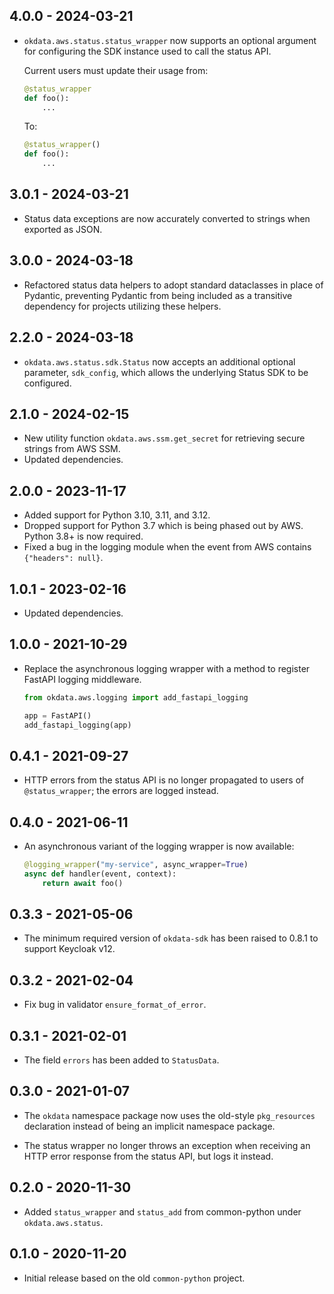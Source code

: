## 4.0.0 - 2024-03-21

* `okdata.aws.status.status_wrapper` now supports an optional argument for
  configuring the SDK instance used to call the status API.

  Current users must update their usage from:

  ```python
  @status_wrapper
  def foo():
      ...
  ```

  To:

  ```python
  @status_wrapper()
  def foo():
      ...
  ```

## 3.0.1 - 2024-03-21

* Status data exceptions are now accurately converted to strings when exported
  as JSON.

## 3.0.0 - 2024-03-18

* Refactored status data helpers to adopt standard dataclasses in place of
  Pydantic, preventing Pydantic from being included as a transitive dependency
  for projects utilizing these helpers.

## 2.2.0 - 2024-03-18

* `okdata.aws.status.sdk.Status` now accepts an additional optional
  parameter, `sdk_config`, which allows the underlying Status SDK to
  be configured.

## 2.1.0 - 2024-02-15

* New utility function `okdata.aws.ssm.get_secret` for retrieving secure strings
  from AWS SSM.
* Updated dependencies.

## 2.0.0 - 2023-11-17

* Added support for Python 3.10, 3.11, and 3.12.
* Dropped support for Python 3.7 which is being phased out by AWS. Python 3.8+
  is now required.
* Fixed a bug in the logging module when the event from AWS contains
  `{"headers": null}`.

## 1.0.1 - 2023-02-16

* Updated dependencies.

## 1.0.0 - 2021-10-29

* Replace the asynchronous logging wrapper with a method to register
  FastAPI logging middleware.

  ```python
  from okdata.aws.logging import add_fastapi_logging

  app = FastAPI()
  add_fastapi_logging(app)
  ```

## 0.4.1 - 2021-09-27

* HTTP errors from the status API is no longer propagated to users of
  `@status_wrapper`; the errors are logged instead.

## 0.4.0 - 2021-06-11

* An asynchronous variant of the logging wrapper is now available:

  ```python
  @logging_wrapper("my-service", async_wrapper=True)
  async def handler(event, context):
      return await foo()
  ```

## 0.3.3 - 2021-05-06

* The minimum required version of `okdata-sdk` has been raised to 0.8.1 to
  support Keycloak v12.

## 0.3.2 - 2021-02-04

* Fix bug in validator `ensure_format_of_error`.

## 0.3.1 - 2021-02-01

* The field `errors` has been added to `StatusData`.

## 0.3.0 - 2021-01-07

* The `okdata` namespace package now uses the old-style `pkg_resources`
  declaration instead of being an implicit namespace package.

* The status wrapper no longer throws an exception when receiving an HTTP error
  response from the status API, but logs it instead.

## 0.2.0 - 2020-11-30

* Added `status_wrapper` and `status_add` from common-python under
  `okdata.aws.status`.

## 0.1.0 - 2020-11-20

* Initial release based on the old `common-python` project.
